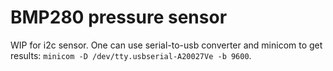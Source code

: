 # BMP280 pressure sensor

WIP for i2c sensor. One can use serial-to-usb converter and minicom to get results: `minicom -D /dev/tty.usbserial-A20027Ve -b 9600`.
